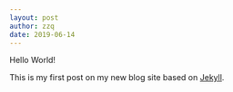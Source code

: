 ```yaml
---
layout: post
author: zzq
date: 2019-06-14
---
```


Hello World!

This is my first post on my new blog site based on [Jekyll](https://jekyllrb.com/).
